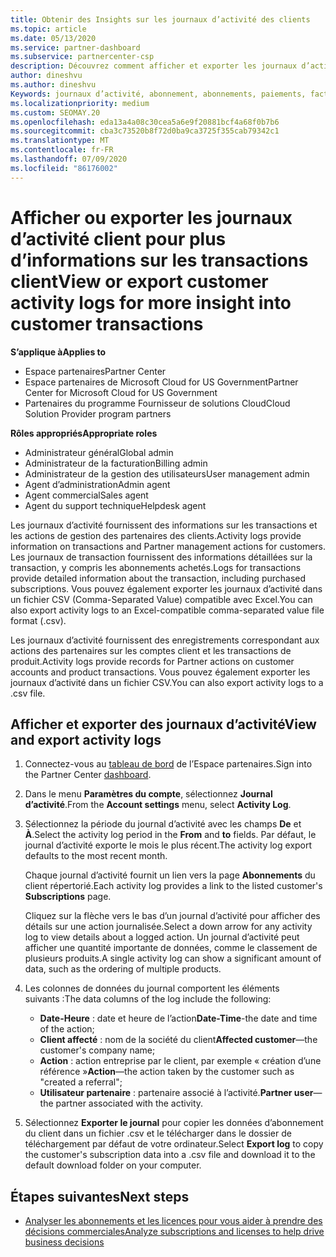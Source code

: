 ```yaml
---
title: Obtenir des Insights sur les journaux d’activité des clients
ms.topic: article
ms.date: 05/13/2020
ms.service: partner-dashboard
ms.subservice: partnercenter-csp
description: Découvrez comment afficher et exporter les journaux d’activité pour obtenir des informations sur les transactions de compte client et d’autres activités de gestion des partenaires liées aux clients.
author: dineshvu
ms.author: dineshvu
Keywords: journaux d’activité, abonnement, abonnements, paiements, facturation, transactions
ms.localizationpriority: medium
ms.custom: SEOMAY.20
ms.openlocfilehash: eda13a4a08c30cea5a6e9f20881bcf4a68f0b7b6
ms.sourcegitcommit: cba3c73520b8f72d0ba9ca3725f355cab79342c1
ms.translationtype: MT
ms.contentlocale: fr-FR
ms.lasthandoff: 07/09/2020
ms.locfileid: "86176002"
---
```

# <a name="view-or-export-customer-activity-logs-for-more-insight-into-customer-transactions"></a><span data-ttu-id="a1064-104">Afficher ou exporter les journaux d’activité client pour plus d’informations sur les transactions client</span><span class="sxs-lookup"><span data-stu-id="a1064-104">View or export customer activity logs for more insight into customer transactions</span></span>

<span data-ttu-id="a1064-105">**S’applique à**</span><span class="sxs-lookup"><span data-stu-id="a1064-105">**Applies to**</span></span>

- <span data-ttu-id="a1064-106">Espace partenaires</span><span class="sxs-lookup"><span data-stu-id="a1064-106">Partner Center</span></span>
- <span data-ttu-id="a1064-107">Espace partenaires de Microsoft Cloud for US Government</span><span class="sxs-lookup"><span data-stu-id="a1064-107">Partner Center for Microsoft Cloud for US Government</span></span>
- <span data-ttu-id="a1064-108">Partenaires du programme Fournisseur de solutions Cloud</span><span class="sxs-lookup"><span data-stu-id="a1064-108">Cloud Solution Provider program partners</span></span>

<span data-ttu-id="a1064-109">**Rôles appropriés**</span><span class="sxs-lookup"><span data-stu-id="a1064-109">**Appropriate roles**</span></span>

- <span data-ttu-id="a1064-110">Administrateur général</span><span class="sxs-lookup"><span data-stu-id="a1064-110">Global admin</span></span>
- <span data-ttu-id="a1064-111">Administrateur de la facturation</span><span class="sxs-lookup"><span data-stu-id="a1064-111">Billing admin</span></span>
- <span data-ttu-id="a1064-112">Administrateur de la gestion des utilisateurs</span><span class="sxs-lookup"><span data-stu-id="a1064-112">User management admin</span></span>
- <span data-ttu-id="a1064-113">Agent d’administration</span><span class="sxs-lookup"><span data-stu-id="a1064-113">Admin agent</span></span>
- <span data-ttu-id="a1064-114">Agent commercial</span><span class="sxs-lookup"><span data-stu-id="a1064-114">Sales agent</span></span>
- <span data-ttu-id="a1064-115">Agent du support technique</span><span class="sxs-lookup"><span data-stu-id="a1064-115">Helpdesk agent</span></span>

<span data-ttu-id="a1064-116">Les journaux d’activité fournissent des informations sur les transactions et les actions de gestion des partenaires des clients.</span><span class="sxs-lookup"><span data-stu-id="a1064-116">Activity logs provide information on transactions and Partner management actions for customers.</span></span> <span data-ttu-id="a1064-117">Les journaux de transaction fournissent des informations détaillées sur la transaction, y compris les abonnements achetés.</span><span class="sxs-lookup"><span data-stu-id="a1064-117">Logs for transactions provide detailed information about the transaction, including purchased subscriptions.</span></span> <span data-ttu-id="a1064-118">Vous pouvez également exporter les journaux d’activité dans un fichier CSV (Comma-Separated Value) compatible avec Excel.</span><span class="sxs-lookup"><span data-stu-id="a1064-118">You can also export activity logs to an Excel-compatible comma-separated value file format (.csv).</span></span>

<span data-ttu-id="a1064-119">Les journaux d’activité fournissent des enregistrements correspondant aux actions des partenaires sur les comptes client et les transactions de produit.</span><span class="sxs-lookup"><span data-stu-id="a1064-119">Activity logs provide records for Partner actions on customer accounts and product transactions.</span></span> <span data-ttu-id="a1064-120">Vous pouvez également exporter les journaux d’activité dans un fichier&nbsp;CSV.</span><span class="sxs-lookup"><span data-stu-id="a1064-120">You can also export activity logs to a .csv file.</span></span>

## <a name="view-and-export-activity-logs"></a><span data-ttu-id="a1064-121">Afficher et exporter des journaux d’activité</span><span class="sxs-lookup"><span data-stu-id="a1064-121">View and export activity logs</span></span>

1. <span data-ttu-id="a1064-122">Connectez-vous au [tableau de bord](https://partner.microsoft.com/dashboard) de l’Espace partenaires.</span><span class="sxs-lookup"><span data-stu-id="a1064-122">Sign into the Partner Center [dashboard](https://partner.microsoft.com/dashboard).</span></span>

2. <span data-ttu-id="a1064-123">Dans le menu **Paramètres du compte**, sélectionnez **Journal d’activité**.</span><span class="sxs-lookup"><span data-stu-id="a1064-123">From the **Account settings** menu, select **Activity Log**.</span></span>

3. <span data-ttu-id="a1064-124">Sélectionnez la période du journal d’activité avec les champs **De** et **À**.</span><span class="sxs-lookup"><span data-stu-id="a1064-124">Select the activity log period in the **From** and **to** fields.</span></span> <span data-ttu-id="a1064-125">Par défaut, le journal d’activité exporte le mois le plus récent.</span><span class="sxs-lookup"><span data-stu-id="a1064-125">The activity log export defaults to the most recent month.</span></span>

   <span data-ttu-id="a1064-126">Chaque journal d’activité fournit un lien vers la page **Abonnements** du client répertorié.</span><span class="sxs-lookup"><span data-stu-id="a1064-126">Each activity log provides a link to the listed customer's **Subscriptions** page.</span></span>

   <span data-ttu-id="a1064-127">Cliquez sur la flèche vers le bas d’un journal d’activité pour afficher des détails sur une action journalisée.</span><span class="sxs-lookup"><span data-stu-id="a1064-127">Select a down arrow for any activity log to view details about a logged action.</span></span> <span data-ttu-id="a1064-128">Un journal d’activité peut afficher une quantité importante de données, comme le classement de plusieurs produits.</span><span class="sxs-lookup"><span data-stu-id="a1064-128">A single activity log can show a significant amount of data, such as the ordering of multiple products.</span></span>

4. <span data-ttu-id="a1064-129">Les colonnes de données du journal comportent les éléments suivants :</span><span class="sxs-lookup"><span data-stu-id="a1064-129">The data columns of the log include the following:</span></span>
   - <span data-ttu-id="a1064-130">**Date-Heure** : date et heure de l’action</span><span class="sxs-lookup"><span data-stu-id="a1064-130">**Date-Time**-the date and time of the action;</span></span>
   - <span data-ttu-id="a1064-131">**Client affecté**&nbsp;: nom de la société du client</span><span class="sxs-lookup"><span data-stu-id="a1064-131">**Affected customer**—the customer's company name;</span></span>
   - <span data-ttu-id="a1064-132">**Action** : action entreprise par le client, par exemple « création d’une référence »</span><span class="sxs-lookup"><span data-stu-id="a1064-132">**Action**—the action taken by the customer such as "created a referral";</span></span>
   - <span data-ttu-id="a1064-133">**Utilisateur partenaire** : partenaire associé à l’activité.</span><span class="sxs-lookup"><span data-stu-id="a1064-133">**Partner user**—the partner associated with the activity.</span></span>

5. <span data-ttu-id="a1064-134">Sélectionnez **Exporter le journal** pour copier les données d’abonnement du client dans un fichier .csv et le télécharger dans le dossier de téléchargement par défaut de votre ordinateur.</span><span class="sxs-lookup"><span data-stu-id="a1064-134">Select **Export log** to copy the customer's subscription data into a .csv file and download it to the default download folder on your computer.</span></span>

## <a name="next-steps"></a><span data-ttu-id="a1064-135">Étapes suivantes</span><span class="sxs-lookup"><span data-stu-id="a1064-135">Next steps</span></span>

- [<span data-ttu-id="a1064-136">Analyser les abonnements et les licences pour vous aider à prendre des décisions commerciales</span><span class="sxs-lookup"><span data-stu-id="a1064-136">Analyze subscriptions and licenses to help drive business decisions</span></span>](analyze-subscriptions-licenses.md)
